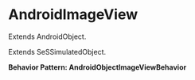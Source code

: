 

# AndroidImageView

Extends <link displaytype="text" defaultstyle="true" type="topiclink" href="AndroidObject" styleclass="Normal" translate="true">AndroidObject</link>.

Extends SeSSimulatedObject.






**Behavior Pattern: AndroidObjectImageViewBehavior**


<!-- ============================== property summary ========================== -->

	
<!-- ============================== action summary ========================== -->
	

<!-- ============================== property detail ========================== -->
	
	
<!-- ============================== action detail ========================== -->
		


